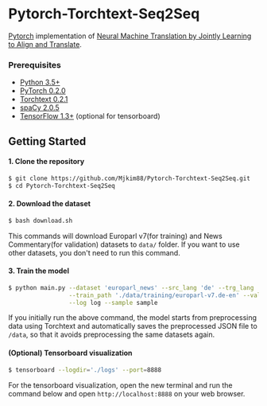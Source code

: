 # Pytorch-Torchtext-Seq2Seq
[Pytorch](https://github.com/pytorch/pytorch)
implementation of [Neural Machine Translation by Jointly Learning to Align and Translate](https://arxiv.org/abs/1409.0473).


### Prerequisites
* [Python 3.5+](https://www.continuum.io/downloads)
* [PyTorch 0.2.0](http://pytorch.org/)
* [Torchtext 0.2.1](https://github.com/pytorch/text)
* [spaCy 2.0.5](https://spacy.io/)
* [TensorFlow 1.3+](https://www.tensorflow.org/) (optional for tensorboard)


## Getting Started
#### 1. Clone the repository
```bash
$ git clone https://github.com/Mjkim88/Pytorch-Torchtext-Seq2Seq.git
$ cd Pytorch-Torchtext-Seq2Seq
```

#### 2. Download the dataset
```bash
$ bash download.sh
```
This commands will download Europarl v7(for training) and News Commentary(for validation) datasets to `data/` folder. 
If you want to use other datasets, you don't need to run this command. 

#### 3. Train the model 
```bash
$ python main.py --dataset 'europarl_news' --src_lang 'de' --trg_lang 'en' --data_path './data' \
                 --train_path './data/training/europarl-v7.de-en' --val_path './data/training/news-commentary-v9.de-en' \
                 --log log --sample sample
```
If you initially run the above command, the model starts from preprocessing data using Torchtext and automatically saves the preprocessed JSON file to `/data`, so that it avoids preprocessing the same datasets again. 

#### (Optional) Tensorboard visualization 
```bash
$ tensorboard --logdir='./logs' --port=8888
```
For the tensorboard visualization, open the new terminal and run the command below and open `http://localhost:8888` on your web browser.
